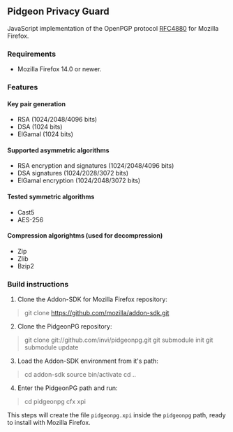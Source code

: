 ## Pidgeon Privacy Guard

JavaScript implementation of the OpenPGP protocol [RFC4880](http://tools.ietf.org/html/rfc4880) for Mozilla Firefox. 

### Requirements

* Mozilla Firefox 14.0 or newer.

### Features

#### Key pair generation

* RSA (1024/2048/4096 bits)
* DSA (1024 bits)
* ElGamal (1024 bits)

#### Supported asymmetric algorithms

* RSA encryption and signatures (1024/2048/4096 bits)
* DSA signatures (1024/2028/3072 bits)
* ElGamal encryption (1024/2048/3072 bits)

#### Tested symmetric algorithms

* Cast5
* AES-256

#### Compression algorightms (used for decompression)

* Zip
* Zlib
* Bzip2

### Build instructions

1. Clone the Addon-SDK for Mozilla Firefox repository:
 
>  git clone https://github.com/mozilla/addon-sdk.git

2. Clone the PidgeonPG repository:

> git clone git://github.com/invi/pidgeonpg.git
> git submodule init
> git submodule update

3. Load the Addon-SDK environment from it's path:

> cd addon-sdk
> source bin/activate
> cd ..

4. Enter the PidgeonPG path and run:

> cd pidgeonpg
> cfx xpi

This steps will create the file `pidgeonpg.xpi` inside the `pidgeonpg` path, ready to install with Mozilla Firefox.
